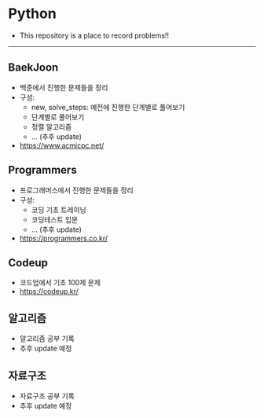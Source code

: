 # Python
- This repository is a place to record problems!!

---
## BaekJoon
- 백준에서 진행한 문제들을 정리
- 구성:
  - new, solve_steps: 예전에 진행한 단계별로 풀어보기
  - 단계별로 풀어보기
  - 정렬 알고리즘
  - ... (추후 update)
- https://www.acmicpc.net/


## Programmers
- 프로그래머스에서 진행한 문제들을 정리
- 구성:
  - 코딩 기초 트레이닝
  - 코딩테스트 입문
  - ... (추후 update)
- https://programmers.co.kr/

## Codeup
- 코드업에서 기초 100제 문제
- https://codeup.kr/

## 알고리즘
- 알고리즘 공부 기록
- 추후 update 예정

## 자료구조
- 자료구조 공부 기록
- 추후 update 예정

